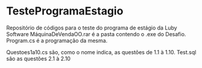 # TesteProgramaEstagio
Repositório de códigos para o teste do programa de estágio da Luby Software
MáquinaDeVendaOO.rar é a pasta contendo o .exe do Desafio.
Program.cs é a programação da mesma.

Questoes1a10.cs são, como o nome indica, as questões de 1.1 à 1.10.
Test.sql são as questões 2.1 à 2.10
